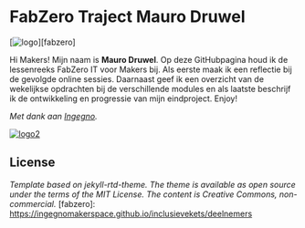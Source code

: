 # FabZero Traject Mauro Druwel
[![logo](https://ingegnomakerspace.github.io/inclusievekets/assets/images/logo_fabzero-14.svg)][fabzero]

Hi Makers! Mijn naam is **Mauro Druwel**. Op deze GitHubpagina houd ik de lessenreeks FabZero IT voor Makers bij. Als eerste maak ik een reflectie bij de gevolgde online sessies. Daarnaast geef ik een overzicht van de wekelijkse opdrachten bij de verschillende modules en als laatste beschrijf ik de ontwikkeling en progressie van mijn eindproject.
Enjoy!

_Met dank aan [Ingegno](https://ingegno.be/)._

[![logo2](https://ingegno.be/img/logo_website_ingegno.png)](https://ingegno.be/)
## License
_Template based on jekyll-rtd-theme. The theme is available as open source under the terms of the MIT License. The content is Creative Commons, non-commercial._
[fabzero]: https://ingegnomakerspace.github.io/inclusievekets/deelnemers